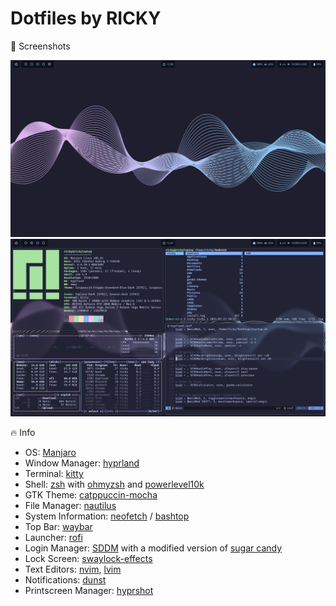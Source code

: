 # Dotfiles by RICKY
📸 Screenshots  

![Desktop](images/desktop.png)
![Workspace](images/workspace.png)

🔥 Info

- OS: [Manjaro](https://manjaro.org/)
- Window Manager: [hyprland](https://hyprland.org/)
- Terminal: [kitty](https://sw.kovidgoyal.net/kitty/)
- Shell: [zsh](https://www.zsh.org/) with [ohmyzsh](https://ohmyz.sh/) and [powerlevel10k](https://github.com/romkatv/powerlevel10k)
- GTK Theme: [catppuccin-mocha](https://github.com/catppuccin/gtk)
- File Manager: [nautilus](https://apps.gnome.org/pt/Nautilus/)
- System Information: [neofetch](https://github.com/dylanaraps/neofetch) / [bashtop](https://github.com/aristocratos/bashtop)
- Top Bar: [waybar](https://github.com/Alexays/Waybar)
- Launcher: [rofi](https://github.com/davatorium/rofi)
- Login Manager: [SDDM](https://github.com/sddm/sddm) with a modified version of [sugar candy](https://store.kde.org/p/1312658/)
- Lock Screen: [swaylock-effects](https://github.com/mortie/swaylock-effects)
- Text Editors: [nvim](https://neovim.io/), [lvim](https://www.lunarvim.org/)
- Notifications: [dunst](https://github.com/dunst-project/dunst)
- Printscreen Manager: [hyprshot](https://github.com/Gustash/Hyprshot)
